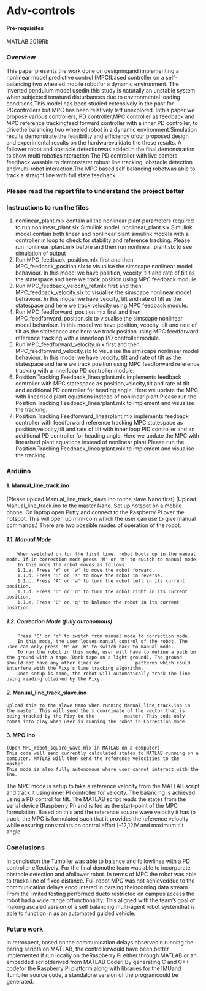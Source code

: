 # Adv-controls

#### Pre-requisites
MATLAB 2019Rb


### Overview
This  paper  presents  the  work  done  on  designingand  implementing  a  nonlinear  model  predictive  control  (MPC)based  controller  on  a  self-balancing  two  wheeled  mobile  robotfor a dynamic environment. The inverted pendulum model usedin  this  study  is  naturally  an  unstable  system  when  subjected  tonatural  disturbances  due  to  environmental  loading  conditions.This  model  has  been  studied  extensively  in  the  past  for  PDcontrollers  but  MPC  has  been  relatively  left  unexplored.  Inthis   paper   we   propose   various   controllers,   PD   controller,MPC   controller   as   feedback   and   MPC   reference   trackingfeed  forward  controller  with  a  inner  PD  controller,  to  drivethe  balancing  two  wheeled  robot  in  a  dynamic  environment.Simulation  results  demonstrate  the  feasibility  and  efficiency  ofour  proposed  design  and  experimental  results  on  the  hardwarevalidate the these results. A follower robot and obstacle detectionwas  added  in  the  final  demonstration  to  show  multi  roboticsinteraction.The  PD  controller  with  live  camera  feedback  wasable  to  demonstatet  robust  line  tracking,  obstacle  detection  andmulti-robot   interaction.The   MPC   based   self   balancing   robotwas  able  to  track  a  straight  line  with  full  state  feedback.

### Please read the report file to understand the project better 

### Instructions to run the files
1. nonlinear_plant.mlx contain all the nonlinear plant parameters required to run nonlinear_plant.slx Simulink model. nonlinear_plant.slx Simulink model contain both linear and nonlinear plant simulink models with a controller in loop to check for stability and reference tracking. Please run nonlinear_plant.mlx before and then run nonlinear_plant.slx to see simulation of output
2. Run MPC_feedback_position.mlx first and then MPC_feedback_position.slx to visualise the simscape nonlinear model behaviour. In this model we have position, veocity, tilt and rate of tilt as the statespace and here we track position using MPC feedback module.
3. Run MPC_feedback_velocity_ref.mlx first and then MPC_feedback_velocity.slx to visualise the simscape nonlinear model behaviour. In this model we have veocity, tilt and rate of tilt as the statespace and here we track velocity using MPC feedback module.
4. Run MPC_feedforward_position.mlx first and then MPC_feedforward_position.slx to visualise the simscape nonlinear model behaviour. In this model we have position, veocity, tilt and rate of tilt as the statespace and here we track position using MPC feedforward reference tracking with a innerloop PD controller module.
5. Run MPC_feedforward_velocity.mlx first and then MPC_feedforward_velocity.slx to visualise the simscape nonlinear model behaviour. In this model we have veocity, tilt and rate of tilt as the statespace and here we track position using MPC feedforward reference tracking with a innerloop PD controller module.
6. Position Tracking Feedback_linearplant.mlx implements feedback controller with MPC statespace as position,velocity,tilt and rate of tilt and additional PD controller for heading angle. Here we update the MPC with linearised plant equations instead of nonlinear plant.Please run the Position Tracking Feedback_linearplant.mlx to implement and visualise the tracking.
7. Position Tracking Feedforward_linearplant.mlx implements feedback controller with feedforward reference tracking MPC statespace as position,velocity,tilt and rate of tilt with inner loop PID controller and an additional PD controller for heading angle. Here we update the MPC with linearised plant equations instead of nonlinear plant.Please run the Position Tracking Feedback_linearplant.mlx to implement and visualise the tracking.


### Arduino
#### 1. Manual_line_track.ino
  (Please upload Manual_line_track_slave.ino to the slave Nano first)
  (Upload Manual_line_track.ino to the master Nano. Set up hotspot on a mobile phone. On laptop open Putty and connect to the Raspberry Pi over the hotspot. This will open up     mini-com which the user can use to give manual commands.)
  There are two possible modes of operation of the robot.
  ##### 1.1. Manual Mode 
        When switched on for the first time, robot boots up in the manual mode. If in correction mode press 'M' or 'm' to switch to manual mode. 
        In this mode the robot moves as follows:
        1.1.a. Press 'W' or 'w' to move the robot forward.
        1.1.b. Press 'S' or 's' to move the robot in reverse.
        1.1.c. Press 'A' or 'a' to turn the robot left in its current position.
        1.1.d. Press 'D' or 'd' to turn the robot right in its current position.
        1.1.e. Press 'Q' or 'q' to balance the robot in its current position.
  ##### 1.2. Correction Mode (fully autonomous)
        Press 'C' or 'c' to switch from manual mode to correction mode. 
        In this mode, the user looses manual control of the robot. The user can only press 'M' or 'm' to switch back to manual mode.
        To run the robot in this mode, user will have to define a path on the ground with a tape (Dark tape on a light ground). The ground should not have any other lines or             patterns which could interfere with the Pixy's line tracking algorithm.
        Once setup is done, the robot will automatically track the line using reading obtained by the Pixy.
        
#### 2. Manual_line_track_slave.ino
    Upload this to the slave Nano when running Manual_line_track.ino in the master. This will send the x coordinate of the vector that is being tracked by the Pixy to the           master. This code only comes into play when user is running the robot in Correction mode. 
        
#### 3. MPC.ino
    (Open MPC_robot_square_wave.mlx in MATLAB on a computer)
    This code will send currently calculated states to MATLAB running on a computer. MATLAB will then send the reference velocities to the master. 
    This mode is also fully autonomous where user cannot interact with the ino.
   
The MPC mode is setup to take a reference velocity from the MATLAB script and track it using inner PI controller for velocity. The balancing is achieved using a PD control for tilt. The MATLAB script reads the states from the serial device (Raspberry Pi) and is fed as the start-point of the MPC formulation. Based on this and the reference square wave velocity it has to track, the MPC is formulated such that it provides the reference velocity while ensuring constraints on control effort [-12,12]V and maximum tilt angle. 

### Conclusions
In conclusion the Tumbller was able to balance and followlines  with  a  PD  controller  effectively.  For  the  final  demothe  team  was  able  to  incorporate  obstacle  detection  and  afollower  robot.  In  terms  of  MPC  the  robot  was  able  to  tracka  line  of  fixed  distance.  Full  robot  MPC  was  not  achieveddue  to  the  communication  delays  encountered  in  parsing  theincoming data stream. From the limited testing performed dueto restricted on campus access the robot had a wide range offunctionality.  This  aligned  with  the  team’s  goal  of  making  ascaled  version  of  a  self  balancing  multi-agent  robot  systemthat is able to function in as an automated guided vehicle.

### Future work
In retrospect, based on the communication delays observedin  running  the  paring  scripts  on  MATLAB,  the  controllerwould  have  been  better  implemented  if  run  locally  on  theRaspberry Pi either through MATLAB or an embedded scriptderived from MATLAB Coder. By generating C and C++ codefor the Raspberry Pi platform along with libraries for the IMUand Tumbller source code, a standalone version of the programcould be generated.







